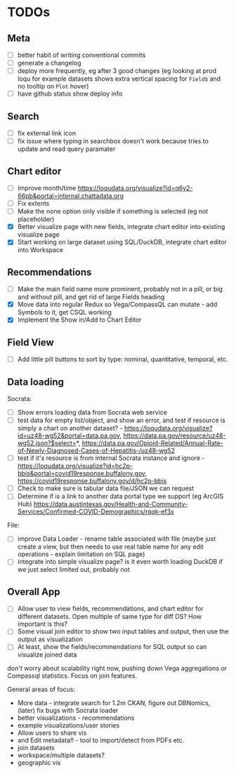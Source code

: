 # TODOs

## Meta

- [ ] better habit of writing conventional commits
- [ ] generate a changelog
- [ ] deploy more frequently, eg after 3 good changes (eg looking at prod loqu for example datasets shows extra vertical spacing for `Field`s and no tooltip on `Plot` hover)
- [ ] have github status show deploy info

## Search

- [ ] fix external link icon
- [ ] fix issue where typing in searchbox doesn't work because tries to update and read query paramater

## Chart editor

- [ ] Improve month/time https://loqudata.org/visualize?id=q6y2-66pb&portal=internal.chattadata.org
- [ ] Fix extents
- [ ] Make the none option only visible if something is selected (eg not placeholder)
- [x] Better visualize page with new fields, integrate chart editor into existing visualize page
- [x] Start working on large dataset using SQL/DuckDB, integrate chart editor into Workspace

## Recommendations

- [ ] Make the main field name more prominent, probably not in a pill, or big and without pill, and get rid of large Fields heading
- [x] Move data into regular Redux so Vega/CompassQL can mutate - add Symbols to it, get CSQL working
- [x] Implement the Show in/Add to Chart Editor

## Field View

- [ ] Add little pill buttons to sort by type: nominal, quantitative, temporal, etc.

## Data loading

Socrata:
- [ ] Show errors loading data from Socrata web service
- [ ] test data for empty list/object, and show an error, and test if resource is simply a chart on another dataset? - https://loqudata.org/visualize?id=uz48-wg52&portal=data.pa.gov, https://data.pa.gov/resource/uz48-wg52.json?$select=*, https://data.pa.gov/Opioid-Related/Annual-Rate-of-Newly-Diagnosed-Cases-of-Hepatitis-/uz48-wg52
- [ ] test if it's resource is from internal Socrata instance and ignore - https://loqudata.org/visualize?id=hc2p-bbis&portal=covid19response.buffalony.gov, https://covid19response.buffalony.gov/d/hc2p-bbis
- [ ] Check to make sure is tabular data file/JSON we can request
- [ ] Determine if is a link to another data portal type we support (eg ArcGIS Hub) https://data.austintexas.gov/Health-and-Community-Services/Confirmed-COVID-Demographics/rqqk-ef3x

File: 
- [ ] improve Data Loader - rename table associated with file (maybe just create a view, but then needs to use real table name for any edit operations - explain limitation on SQL page)
- [ ] integrate into simple visualize page? is it even worth loading DuckDB if we just select limited out, probably not

## Overall App

- [ ] Allow user to view fields, recommendations, and chart editor for different datasets. Open multiple of same type for diff DS? How important is this?
- [ ] Some visual join editor to show two input tables and output, then use the output as visualization
- [ ] At least, show the fields/recommendations for SQL output so can visualize joined data

don't worry about scalability right now, pushing down Vega aggregations or Compassql statistics. Focus on join features.


General areas of focus:

- More data - integrate search for 1.2m CKAN, figure out DBNomics, (later) fix bugs with Socrata loader
- better visualizations - recommendations
- example visualizations/user stories
- Allow users to share vis
- and Edit metadata!! - tool to import/detect from PDFs etc.
- join datasets
- workspace/multiple datasets?
- geographic vis